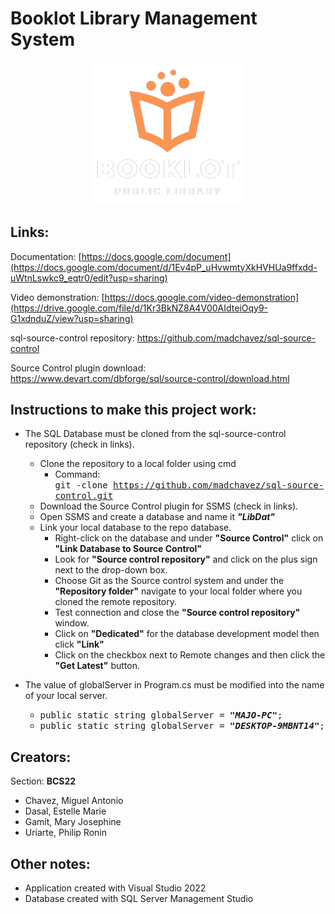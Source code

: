 # Booklot Library Management System

<p align="center">
  <a href="https://github.com/PhilipU13/Library-Management-System">
    <img src="LibraryManagementSystem/Resources/final-logo.png" width="250" alt="Booklot Library logo">
  </a>
</p>

## Links:

Documentation: [https://docs.google.com/document](https://docs.google.com/document/d/1Ev4pP_uHvwmtyXkHVHUa9ffxdd-uWtnLswkc9_eqtr0/edit?usp=sharing)

Video demonstration: [https://docs.google.com/video-demonstration](https://drive.google.com/file/d/1Kr3BkNZ8A4V00AIdteiOqy9-G1xdnduZ/view?usp=sharing)

sql-source-control repository: https://github.com/madchavez/sql-source-control

Source Control plugin download: https://www.devart.com/dbforge/sql/source-control/download.html

## Instructions to make this project work: 

* The SQL Database must be cloned from the sql-source-control repository (check in links).
  * Clone the repository to a local folder using cmd
    * Command: </br> <kbd>git -clone https://github.com/madchavez/sql-source-control.git</kbd>
  * Download the Source Control plugin for SSMS (check in links).
  * Open SSMS and create a database and name it ***"LibDat"***
  * Link your local database to the repo database.
    * Right-click on the database and under **"Source Control"** click on **"Link Database to Source Control"**
    * Look for **"Source control repository"** and click on the plus sign next to the drop-down box.
    * Choose Git as the Source control system and under the **"Repository folder"** navigate to your local folder where you cloned the remote repository. 
    * Test connection and close the **"Source control repository"** window.
    * Click on **"Dedicated"** for the database development model then click **"Link"**
    * Click on the checkbox next to Remote changes and then click the **"Get Latest"** button.
  
* The value of globalServer in Program.cs must be modified into the name of your local server.
  * <kbd>public static string globalServer = ***"MAJO-PC"***;</kbd>
  * <kbd>public static string globalServer = ***"DESKTOP-9MBNT14"***;</kbd>

## Creators:

Section: **BCS22**
  * Chavez, Miguel Antonio
  * Dasal, Estelle Marie
  * Gamit, Mary Josephine
  * Uriarte, Philip Ronin

## Other notes:

* Application created with Visual Studio 2022
* Database created with SQL Server Management Studio
 
